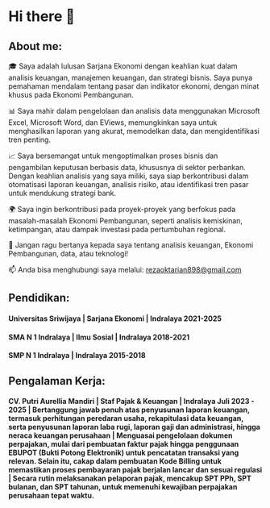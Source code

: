 # Hi there 👋
## About me:
🎓 Saya adalah lulusan Sarjana Ekonomi dengan keahlian kuat dalam analisis keuangan, manajemen keuangan, dan strategi bisnis. Saya punya pemahaman mendalam tentang pasar dan indikator ekonomi, dengan minat khusus pada Ekonomi Pembangunan.

📊 Saya mahir dalam pengelolaan dan analisis data menggunakan Microsoft Excel, Microsoft Word, dan EViews, memungkinkan saya untuk menghasilkan laporan yang akurat, memodelkan data, dan mengidentifikasi tren penting.

📈 Saya bersemangat untuk mengoptimalkan proses bisnis dan pengambilan keputusan berbasis data, khususnya di sektor perbankan. Dengan keahlian analisis yang saya miliki, saya siap berkontribusi dalam otomatisasi laporan keuangan, analisis risiko, atau identifikasi tren pasar untuk mendukung strategi bank.

🌍 Saya ingin berkontribusi pada proyek-proyek yang berfokus pada masalah-masalah Ekonomi Pembangunan, seperti analisis kemiskinan, ketimpangan, atau dampak investasi pada pertumbuhan regional.

💬 Jangan ragu bertanya kepada saya tentang analisis keuangan, Ekonomi Pembangunan, data, atau teknologi!

📫 Anda bisa menghubungi saya melalui: rezaoktarian898@gmail.com

## Pendidikan:

#### Universitas Sriwijaya | Sarjana Ekonomi | Indralaya 2021-2025
#### SMA N 1 Indralaya | Ilmu Sosial | Indralaya 2018-2021
#### SMP N 1 Indralaya | Indralaya 2015-2018

## Pengalaman Kerja:
#### CV. Putri Aurellia Mandiri | Staf Pajak & Keuangan | Indralaya Juli 2023 - 2025 | Bertanggung jawab penuh atas penyusunan laporan keuangan, termasuk perhitungan peredaran usaha, rekapitulasi data keuangan, serta penyusunan laporan laba rugi, laporan gaji dan administrasi, hingga neraca keuangan perusahaan | Menguasai pengelolaan dokumen perpajakan, mulai dari pembuatan faktur pajak hingga penggunaan EBUPOT (Bukti Potong Elektronik) untuk pencatatan transaksi yang relevan. Selain itu, cakap dalam pembuatan Kode Billing untuk memastikan proses pembayaran pajak berjalan lancar dan sesuai regulasi | Secara rutin melaksanakan pelaporan pajak, mencakup SPT PPh, SPT bulanan, dan SPT tahunan, untuk memenuhi kewajiban perpajakan perusahaan tepat waktu. 

<!--
**RezaOktarian/RezaOktarian** is a ✨ _special_ ✨ repository because its `README.md` (this file) appears on your GitHub profile.

- 🔭 I’m currently working on ...
- 🌱 I’m currently learning ...
- 👯 I’m looking to collaborate on ...
- 🤔 I’m looking for help with ...
- 💬 Ask me about ...
- 📫 How to reach me: ...
- 😄 Pronouns: ...
- ⚡ Fun fact: ...
-->
